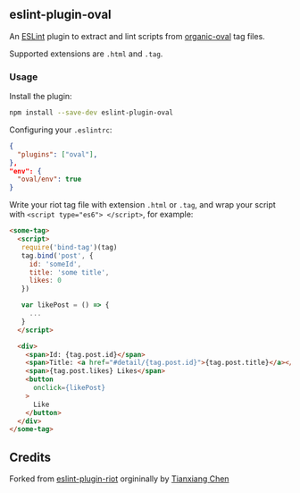 ## eslint-plugin-oval
An [ESLint](http://eslint.org/) plugin to extract and lint scripts from [organic-oval](https://github.com/camplight/organic-oval) tag files.

Supported extensions are `.html` and `.tag`.

### Usage

Install the plugin:

```sh
npm install --save-dev eslint-plugin-oval
```

Configuring your `.eslintrc`:

```json
{
  "plugins": ["oval"],
},
"env": {
  "oval/env": true
}
```

Write your riot tag file with extension `.html` or `.tag`, and wrap your script with `<script type="es6"> </script>`, for example:

```html
<some-tag>
  <script>
   require('bind-tag')(tag)
   tag.bind('post', {
     id: 'someId',
     title: 'some title',
     likes: 0
   })

   var likePost = () => {
     ...
   }
  </script>

  <div>
    <span>Id: {tag.post.id}</span>
    <span>Title: <a href="#detail/{tag.post.id}">{tag.post.title}</a></span>
    <span>{tag.post.likes} Likes</span>
    <button
      onclick={likePost}
    >
      Like
    </button>
  </div>
</some-tag>
```


## Credits

Forked from [eslint-plugin-riot](https://github.com/txchen/eslint-plugin-riot) orgininally by [Tianxiang Chen](https://github.com/txchen)

